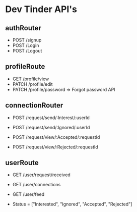 # Dev Tinder API's

## authRouter
- POST /signup
- POST /Login
- POST /Logout

## profileRoute
- GET /profile/view
- PATCH /profile/edit
- PATCH /profile/password => Forgot password API

## connectionRouter
- POST /request/send/:Interest/:userId
- POST /request/send/:Ignored/:userId

- POST /request/view/:Accepted/:requestId
- POST /request/view/:Rejected/:requestId

## userRoute
- GET /user/request/received
- GET /user/connections
- GET /user/feed

- Status = ["Interested", "Ignored", "Accepted", "Rejected"]
